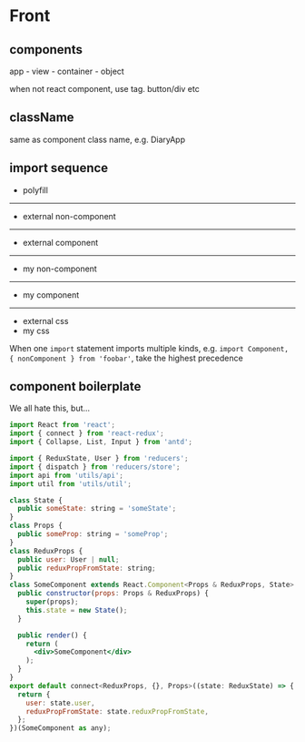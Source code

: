 # Front

## components

app - view - container - object

when not react component, use tag. button/div etc

## className

same as component class name, e.g. DiaryApp

## import sequence

- polyfill
---
- external non-component
---
- external component
---
- my non-component
---
- my component
---
- external css
- my css

When one `import` statement imports multiple kinds, e.g. `import Component, { nonComponent } from 'foobar'`, take the highest precedence

## component boilerplate

We all hate this, but...

```jsx
import React from 'react';
import { connect } from 'react-redux';
import { Collapse, List, Input } from 'antd';

import { ReduxState, User } from 'reducers';
import { dispatch } from 'reducers/store';
import api from 'utils/api';
import util from 'utils/util';

class State {
  public someState: string = 'someState';
}
class Props {
  public someProp: string = 'someProp';
}
class ReduxProps {
  public user: User | null;
  public reduxPropFromState: string;
}
class SomeComponent extends React.Component<Props & ReduxProps, State> {
  public constructor(props: Props & ReduxProps) {
    super(props);
    this.state = new State();
  }

  public render() {
    return (
      <div>SomeComponent</div>
    );
  }
}
export default connect<ReduxProps, {}, Props>((state: ReduxState) => {
  return {
    user: state.user,
    reduxPropFromState: state.reduxPropFromState,
  };
})(SomeComponent as any);
```
